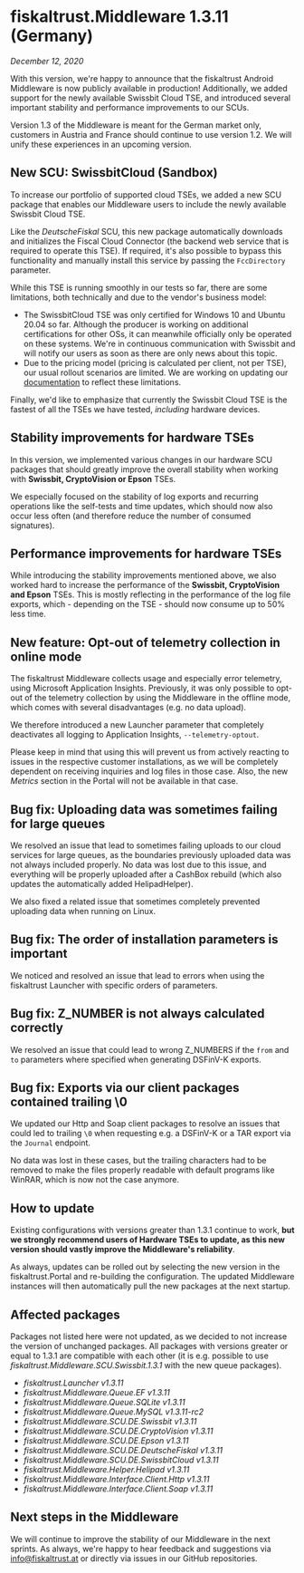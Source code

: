 # fiskaltrust.Middleware 1.3.11 (Germany)
_December 12, 2020_

With this version, we're happy to announce that the fiskaltrust Android Middleware is now publicly available in production! Additionally, we added support for the newly available Swissbit Cloud TSE, and introduced several important stability and performance improvements to our SCUs.

<div class="alert alert-warning" role="alert" style="border-radius: 0">Version 1.3 of the Middleware is meant for the German market only, customers in Austria and France should continue to use version 1.2. We will unify these experiences in an upcoming version.</div>

## New SCU: SwissbitCloud (Sandbox)
To increase our portfolio of supported cloud TSEs, we added a new SCU package that enables our Middleware users to include the newly available Swissbit Cloud TSE. 

Like the _DeutscheFiskal_ SCU, this new package automatically downloads and initializes the Fiscal Cloud Connector (the backend web service that is required to operate this TSE). If required, it's also possible to bypass this functionality and manually install this service by passing the `FccDirectory` parameter.

While this TSE is running smoothly in our tests so far, there are some limitations, both technically and due to the vendor's business model:
- The SwissbitCloud TSE was only certified for Windows 10 and Ubuntu 20.04 so far. Although the producer is working on additional certifications for other OSs, it can meanwhile officially only be operated on these systems. We're in continuous communication with Swissbit and will notify our users as soon as there are only news about this topic.
- Due to the pricing model (pricing is calculated per client, not per TSE), our usual rollout scenarios are limited. We are working on updating our [documentation](https://docs.fiskaltrust.cloud/doc/productdescription-de-doc/for-posdealers/02-pre-sales/rollout-scenarios.html) to reflect these limitations.

Finally, we'd like to emphasize that currently the Swissbit Cloud TSE is the fastest of all the TSEs we have tested, _including_ hardware devices.

## Stability improvements for hardware TSEs
In this version, we implemented various changes in our hardware SCU packages that should greatly improve the overall stability when working with **Swissbit, CryptoVision or Epson** TSEs. 

We especially focused on the stability of log exports and recurring operations like the self-tests and time updates, which should now also occur less often (and therefore reduce the number of consumed signatures).

## Performance improvements for hardware TSEs
While introducing the stability improvements mentioned above, we also worked hard to increase the performance of the **Swissbit, CryptoVision and Epson** TSEs. This is mostly reflecting in the performance of the log file exports, which - depending on the TSE - should now consume up to 50% less time.

## New feature: Opt-out of telemetry collection in online mode
The fiskaltrust Middleware collects usage and especially error telemetry, using Microsoft Application Insights. Previously, it was only possible to opt-out of the telemetry collection by using the Middleware in the offline mode, which comes with several disadvantages (e.g. no data upload). 

We therefore introduced a new Launcher parameter that completely deactivates all logging to Application Insights, `--telemetry-optout`.

Please keep in mind that using this will prevent us from actively reacting to issues in the respective customer installations, as we will be completely dependent on receiving inquiries and log files in those case. Also, the new _Metrics_ section in the Portal will not be available in that case.

## Bug fix: Uploading data was sometimes failing for large queues
We resolved an issue that lead to sometimes failing uploads to our cloud services for large queues, as the boundaries previously uploaded data was not always included properly. No data was lost due to this issue, and everything will be properly uploaded after a CashBox rebuild (which also updates the automatically added HelipadHelper).

We also fixed a related issue that sometimes completely prevented uploading data when running on Linux.

## Bug fix: The order of installation parameters is important
We noticed and resolved an issue that lead to errors when using the fiskaltrust Launcher with specific orders of parameters.

## Bug fix: Z_NUMBER is not always calculated correctly 
We resolved an issue that could lead to wrong Z_NUMBERS if the `from` and `to` parameters where specified when generating DSFinV-K exports.

## Bug fix: Exports via our client packages contained trailing \0 
We updated our Http and Soap client packages to resolve an issues that could led to trailing `\0` when requesting e.g. a DSFinV-K or a TAR export via the `Journal` endpoint. 

No data was lost in these cases, but the trailing characters had to be removed to make the files properly readable with default programs like WinRAR, which is now not the case anymore.

## How to update
Existing configurations with versions greater than 1.3.1 continue to work, **but we strongly recommend users of Hardware TSEs to update, as this new version should vastly improve the Middleware's reliability**.

As always, updates can be rolled out by selecting the new version in the fiskaltrust.Portal and re-building the configuration. The updated Middleware instances will then automatically pull the new packages at the next startup.

## Affected packages
Packages not listed here were not updated, as we decided to not increase the version of unchanged packages. All packages with versions greater or equal to 1.3.1 are compatible with each other (it is e.g. possible to use _fiskaltrust.Middleware.SCU.Swissbit.1.3.1_ with the new queue packages).

- _fiskaltrust.Launcher v1.3.11_
- _fiskaltrust.Middleware.Queue.EF v1.3.11_
- _fiskaltrust.Middleware.Queue.SQLite v1.3.11_
- _fiskaltrust.Middleware.Queue.MySQL v1.3.11-rc2_
- _fiskaltrust.Middleware.SCU.DE.Swissbit v1.3.11_
- _fiskaltrust.Middleware.SCU.DE.CryptoVision v1.3.11_
- _fiskaltrust.Middleware.SCU.DE.Epson v1.3.11_
- _fiskaltrust.Middleware.SCU.DE.DeutscheFiskal v1.3.11_
- _fiskaltrust.Middleware.SCU.DE.SwissbitCloud v1.3.11_
- _fiskaltrust.Middleware.Helper.Helipad v1.3.11_
- _fiskaltrust.Middleware.Interface.Client.Http v1.3.11_
- _fiskaltrust.Middleware.Interface.Client.Soap v1.3.11_

## Next steps in the Middleware
We will continue to improve the stability of our Middleware in the next sprints. As always, we're happy to hear feedback and suggestions via [info@fiskaltrust.at](mailto:info@fiskaltrust.at) or directly via issues in our GitHub repositories.
